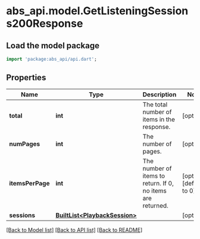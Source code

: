 # abs_api.model.GetListeningSessions200Response

## Load the model package
```dart
import 'package:abs_api/api.dart';
```

## Properties
Name | Type | Description | Notes
------------ | ------------- | ------------- | -------------
**total** | **int** | The total number of items in the response. | [optional] 
**numPages** | **int** | The number of pages. | [optional] 
**itemsPerPage** | **int** | The number of items to return. If 0, no items are returned. | [optional] [default to 0]
**sessions** | [**BuiltList&lt;PlaybackSession&gt;**](PlaybackSession.md) |  | [optional] 

[[Back to Model list]](../README.md#documentation-for-models) [[Back to API list]](../README.md#documentation-for-api-endpoints) [[Back to README]](../README.md)


